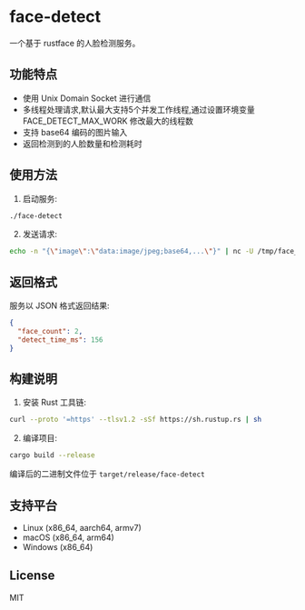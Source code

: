 # face-detect

一个基于 rustface 的人脸检测服务。

## 功能特点

- 使用 Unix Domain Socket 进行通信
- 多线程处理请求,默认最大支持5个并发工作线程,通过设置环境变量 FACE_DETECT_MAX_WORK 修改最大的线程数
- 支持 base64 编码的图片输入
- 返回检测到的人脸数量和检测耗时

## 使用方法

1. 启动服务:
```bash
./face-detect
```

2. 发送请求:
```bash
echo -n "{\"image\":\"data:image/jpeg;base64,...\"}" | nc -U /tmp/face_detect.sock
```

## 返回格式

服务以 JSON 格式返回结果:

```json
{
  "face_count": 2,
  "detect_time_ms": 156
}
```

## 构建说明

1. 安装 Rust 工具链:
```bash
curl --proto '=https' --tlsv1.2 -sSf https://sh.rustup.rs | sh
```

2. 编译项目:
```bash
cargo build --release
```

编译后的二进制文件位于 `target/release/face-detect`

## 支持平台

- Linux (x86_64, aarch64, armv7)
- macOS (x86_64, arm64)
- Windows (x86_64)

## License

MIT